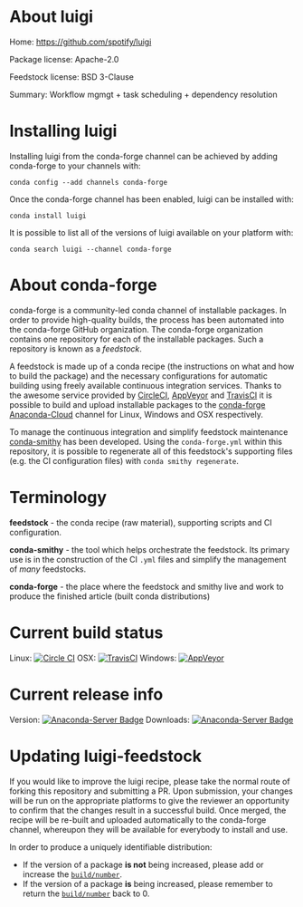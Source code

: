 About luigi
===========

Home: https://github.com/spotify/luigi

Package license: Apache-2.0

Feedstock license: BSD 3-Clause

Summary: Workflow mgmgt + task scheduling + dependency resolution



Installing luigi
================

Installing luigi from the conda-forge channel can be achieved by adding conda-forge to your channels with:

```
conda config --add channels conda-forge
```

Once the conda-forge channel has been enabled, luigi can be installed with:

```
conda install luigi
```

It is possible to list all of the versions of luigi available on your platform with:

```
conda search luigi --channel conda-forge
```


About conda-forge
=================

conda-forge is a community-led conda channel of installable packages.
In order to provide high-quality builds, the process has been automated into the
conda-forge GitHub organization. The conda-forge organization contains one repository 
for each of the installable packages. Such a repository is known as a *feedstock*.

A feedstock is made up of a conda recipe (the instructions on what and how to build
the package) and the necessary configurations for automatic building using freely
available continuous integration services. Thanks to the awesome service provided by
[CircleCI](https://circleci.com/), [AppVeyor](http://www.appveyor.com/)
and [TravisCI](https://travis-ci.org/) it is possible to build and upload installable
packages to the [conda-forge](https://anaconda.org/conda-forge)
[Anaconda-Cloud](http://docs.anaconda.org/) channel for Linux, Windows and OSX respectively.

To manage the continuous integration and simplify feedstock maintenance
[conda-smithy](http://github.com/conda-forge/conda-smithy) has been developed.
Using the ``conda-forge.yml`` within this repository, it is possible to regenerate all of
this feedstock's supporting files (e.g. the CI configuration files) with ``conda smithy regenerate``.


Terminology
===========

**feedstock** - the conda recipe (raw material), supporting scripts and CI configuration.

**conda-smithy** - the tool which helps orchestrate the feedstock.
                   Its primary use is in the construction of the CI ``.yml`` files
                   and simplify the management of *many* feedstocks.

**conda-forge** - the place where the feedstock and smithy live and work to
                  produce the finished article (built conda distributions)

Current build status
====================

Linux: [![Circle CI](https://circleci.com/gh/conda-forge/luigi-feedstock.svg?style=svg)](https://circleci.com/gh/conda-forge/luigi-feedstock)
OSX: [![TravisCI](https://travis-ci.org/conda-forge/luigi-feedstock.svg?branch=master)](https://travis-ci.org/conda-forge/luigi-feedstock) 
Windows: [![AppVeyor](https://ci.appveyor.com/api/projects/status/github/conda-forge/luigi-feedstock?svg=True)](https://ci.appveyor.com/project/conda-forge/luigi-feedstock/branch/master)

Current release info
====================
Version: [![Anaconda-Server Badge](https://anaconda.org/conda-forge/luigi/badges/version.svg)](https://anaconda.org/conda-forge/luigi)
Downloads: [![Anaconda-Server Badge](https://anaconda.org/conda-forge/luigi/badges/downloads.svg)](https://anaconda.org/conda-forge/luigi)


Updating luigi-feedstock
========================

If you would like to improve the luigi recipe, please take the normal
route of forking this repository and submitting a PR. Upon submission, your changes will
be run on the appropriate platforms to give the reviewer an opportunity to confirm that the
changes result in a successful build. Once merged, the recipe will be re-built and uploaded
automatically to the conda-forge channel, whereupon they will be available for everybody to
install and use.

In order to produce a uniquely identifiable distribution:
 * If the version of a package **is not** being increased, please add or increase
   the [``build/number``](http://conda.pydata.org/docs/building/meta-yaml.html#build-number-and-string). 
 * If the version of a package **is** being increased, please remember to return
   the [``build/number``](http://conda.pydata.org/docs/building/meta-yaml.html#build-number-and-string)
   back to 0.
